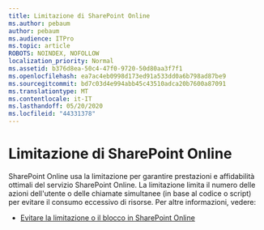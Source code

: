 ```yaml
---
title: Limitazione di SharePoint Online
ms.author: pebaum
author: pebaum
ms.audience: ITPro
ms.topic: article
ROBOTS: NOINDEX, NOFOLLOW
localization_priority: Normal
ms.assetid: b376d8ea-50c4-47f0-9720-50d80aa3f7f1
ms.openlocfilehash: ea7ac4eb0998d173ed91a533dd0a6b798ad87be9
ms.sourcegitcommit: bd7c03d4e994abb45c43510adca20b7600a87091
ms.translationtype: MT
ms.contentlocale: it-IT
ms.lasthandoff: 05/20/2020
ms.locfileid: "44331378"
---
```

# <a name="sharepoint-online-throttling"></a>Limitazione di SharePoint Online

SharePoint Online usa la limitazione per garantire prestazioni e affidabilità ottimali del servizio SharePoint Online. La limitazione limita il numero delle azioni dell'utente o delle chiamate simultanee (in base al codice o script) per evitare il consumo eccessivo di risorse. Per altre informazioni, vedere:

- [Evitare la limitazione o il blocco in SharePoint Online](https://docs.microsoft.com/sharepoint/dev/general-development/how-to-avoid-getting-throttled-or-blocked-in-sharepoint-online)
